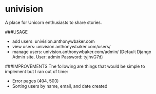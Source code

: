 # univision
A place for Unicorn enthusiasts to share stories.

###USAGE
* add users: univision.anthonywbaker.com
* view users: univision.anthonywbaker.com/users/
* manage users: univision.anthonywbaker.com/admin/  (Default Django Admin site. User: admin Password: tyjhvG7d)

###IMPROVEMENTS
The following are things that would be simple to implement but I ran out of time:
* Error pages (404, 500)
* Sorting users by name, email, and date created
